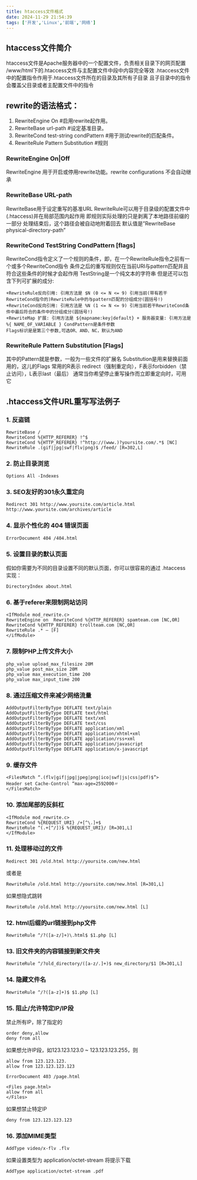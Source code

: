 ```yaml
---
title: htaccess文件格式
date: 2024-11-29 21:54:39
tags: ['开发','Linux','前端','网络']
---
```


## htaccess文件简介
htaccess文件是Apache服务器中的一个配置文件，负责相关目录下的网页配置
/www/html下的.htaccess文件与主配置文件中段中内容完全等效
.htaccess文件中的配置指令作用于.htaccess文件所在的目录及其所有子目录
且子目录中的指令会覆盖父目录或者主配置文件中的指令

## rewrite的语法格式：
1. RewriteEngine On #启用rewrite起作用。
2. RewriteBase url-path #设定基准目录。
3. RewriteCond test-string condPattern #用于测试rewrite的匹配条件。
4. RewriteRule Pattern Substitution #规则

### RewriteEngine On|Off
RewriteEngine 用于开启或停用rewrite功能。rewrite configurations 不会自动继承

### RewriteBase URL-path
RewriteBase用于设定重写的基准URL
RewriteRule可以用于目录级的配置文件中 (.htaccess)并在局部范围内起作用
即规则实际处理的只是剥离了本地路径前缀的一部分
处理结束后，这个路径会被自动地附着回去
默认值是”RewriteBase physical-directory-path”

### RewriteCond TestString CondPattern [flags]
RewriteCond指令定义了一个规则的条件，即，在一个RewriteRule指令之前有一个或多个RewriteCond指令
条件之后的重写规则仅在当前URI与pattern匹配并且符合这些条件的时候才会起作用
TestString是一个纯文本的字符串
但是还可以包含下列可扩展的成分:
```htaccess
+RewriteRule反向引用: 引用方法是 $N (0 <= N <= 9) 引用当前(带有若干RewriteCond指令的)RewriteRule中的与pattern匹配的分组成分(圆括号!)
+RewriteCond反向引用: 引用方法是 %N (1 <= N <= 9) 引用当前若干RewriteCond条件中最后符合的条件中的分组成分(圆括号!)
+RewriteMap 扩展: 引用方法是 ${mapname:key|default} + 服务器变量: 引用方法是 %{ NAME_OF_VARIABLE } CondPattern是条件参数
Flags标识是是第三个参数,可选OR、AND、NC，默认为AND
```

### RewriteRule Pattern Substitution [Flags]
其中的Pattern就是参数，一般为一些文件的扩展名
Substitution是用来替换前面用的，这儿的Flags
常用的R表示 redirect（强制重定向），F表示forbidden（禁止访问），L表示last（最后）
通常当你希望停止重写操作而立即重定向时，可用它


## .htaccess文件URL重写写法例子

### 1. 反盗链
```htaccess
RewriteBase /
RewriteCond %{HTTP_REFERER} !^$
RewriteCond %{HTTP_REFERER} !^http://(www.)?yoursite.com/.*$ [NC]
RewriteRule .(gif|jpg|swf|flv|png)$ /feed/ [R=302,L]
```

### 2. 防止目录浏览
```htaccess
Options All -Indexes
```

### 3. SEO友好的301永久重定向
```htaccess
Redirect 301 http://www.yoursite.com/article.html http://www.yoursite.com/archives/article
```

### 4. 显示个性化的 404 错误页面
```htaccess
ErrorDocument 404 /404.html
```

### 5. 设置目录的默认页面
假如你需要为不同的目录设置不同的默认页面，你可以很容易的通过 .htaccess 实现：
```htaccess
DirectoryIndex about.html
```

### 6. 基于referer来限制网站访问
```htaccess
<IfModule mod_rewrite.c>
RewriteEngine on  RewriteCond %{HTTP_REFERER} spamteam.com [NC,OR]
RewriteCond %{HTTP_REFERER} trollteam.com [NC,OR]
RewriteRule .* – [F]
</ifModule>
```

### 7. 限制PHP上传文件大小
```htaccess
php_value upload_max_filesize 20M
php_value post_max_size 20M
php_value max_execution_time 200
php_value max_input_time 200
```

### 8. 通过压缩文件来减少网络流量
```htaccess
AddOutputFilterByType DEFLATE text/plain
AddOutputFilterByType DEFLATE text/html
AddOutputFilterByType DEFLATE text/xml
AddOutputFilterByType DEFLATE text/css
AddOutputFilterByType DEFLATE application/xml
AddOutputFilterByType DEFLATE application/xhtml+xml
AddOutputFilterByType DEFLATE application/rss+xml
AddOutputFilterByType DEFLATE application/javascript
AddOutputFilterByType DEFLATE application/x-javascript
```

### 9. 缓存文件
```htaccess
<FilesMatch “.(flv|gif|jpg|jpeg|png|ico|swf|js|css|pdf)$”>
Header set Cache-Control “max-age=2592000〃
</FilesMatch>
```

### 10. 添加尾部的反斜杠
```htaccess
<IfModule mod_rewrite.c>
RewriteCond %{REQUEST_URI} /+[^\.]+$
RewriteRule ^(.+[^/])$ %{REQUEST_URI}/ [R=301,L]
</IfModule>
```

### 11. 处理移动过的文件
```htaccess
Redirect 301 /old.html http://yoursite.com/new.html
```

或者是
```htaccess
RewriteRule /old.html http://yoursite.com/new.html [R=301,L]
```

如果想隐式跳转
```htaccess
RewriteRule /old.html http://yoursite.com/new.html [L]
```

### 12. html后缀的url链接到php文件
```htaccess
RewriteRule ^/?([a-z/]+)\.html$ $1.php [L]
```

### 13. 旧文件夹的内容链接到新文件夹
```htaccess
RewriteRule ^/?old_directory/([a-z/.]+)$ new_directory/$1 [R=301,L]
```

### 14. 隐藏文件名
```htaccess
RewriteRule ^/?([a-z]+)$ $1.php [L]
```

### 15. 阻止/允许特定IP/IP段
禁止所有IP，除了指定的
```htaccess
order deny,allow
deny from all
```

如果想允许IP段，如123.123.123.0 ~ 123.123.123.255，则
```htaccess
allow from 123.123.123.
allow from 123.123.123.123

ErrorDocument 403 /page.html

<Files page.html>
allow from all
</Files>
```

如果想禁止特定IP
```htaccess
deny from 123.123.123.123
```

### 16. 添加MIME类型
```htaccess
AddType video/x-flv .flv
```

如果设置类型为 application/octet-stream 将提示下载
```htaccess
AddType application/octet-stream .pdf
```